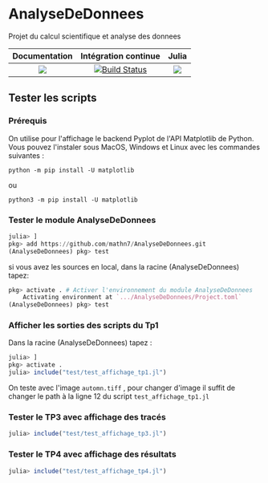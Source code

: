 # AnalyseDeDonnees 
Projet du calcul scientifique et analyse des donnees


| **Documentation** | **Intégration continue** | **Julia** |
|:-----------------:|:------------------------:|:---------:|
|[![](https://img.shields.io/badge/docs-dev-blue.svg)](https://mathn7.github.io/AnalyseDeDonnees/dev)|[![Build Status](https://travis-ci.com/mathn7/AnalyseDeDonnees.svg?branch=master)](https://travis-ci.com/mathn7/AnalyseDeDonnees)|[![](https://img.shields.io/github/v/release/JuliaLang/julia.svg)](https://docs.julialang.org)|


## Tester les scripts

### Prérequis

On utilise pour l'affichage le backend Pyplot de l'API Matplotlib de Python. Vous pouvez l'instaler sous MacOS, Windows et Linux avec les commandes suivantes :  

```
python -m pip install -U matplotlib
```
ou
```
python3 -m pip install -U matplotlib
```

### Tester le module AnalyseDeDonnees

```julia
julia> ]
pkg> add https://github.com/mathn7/AnalyseDeDonnees.git
(AnalyseDeDonnees) pkg> test
```

si vous avez les sources en local, dans la racine (AnalyseDeDonnees) tapez:
```julia
pkg> activate . # Activer l'environnement du module AnalyseDeDonnees
    Activating environment at `.../AnalyseDeDonnees/Project.toml`
(AnalyseDeDonnees) pkg> test
```

### Afficher les sorties des scripts du Tp1
Dans la racine (AnalyseDeDonnees) tapez :
```julia
julia> ]
pkg> activate .
julia> include("test/test_affichage_tp1.jl")
```
On teste avec l'image `automn.tiff` , pour changer d'image
il suffit de changer le path à la ligne 12 du script
``test_affichage_tp1.jl``

### Tester le TP3 avec affichage des tracés

```julia
julia> include("test/test_affichage_tp3.jl")
```
### Tester le TP4 avec affichage des résultats

```julia
julia> include("test/test_affichage_tp4.jl")
```
